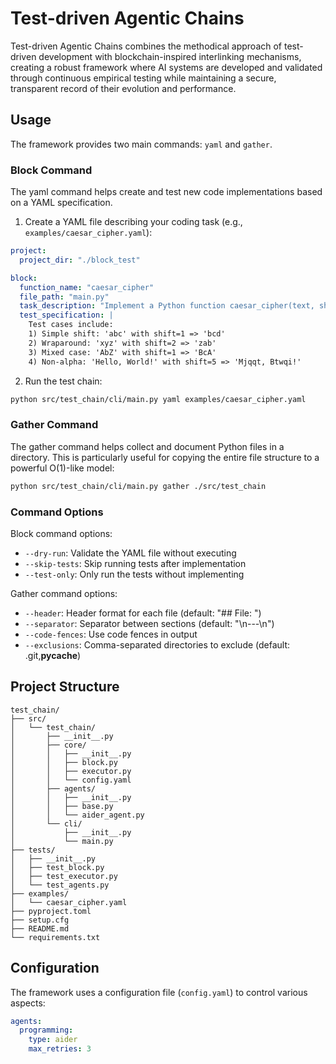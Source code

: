 # Test-driven Agentic Chains

Test-driven Agentic Chains combines the methodical approach of test-driven development with blockchain-inspired interlinking mechanisms, creating a robust framework where AI systems are developed and validated through continuous empirical testing while maintaining a secure, transparent record of their evolution and performance.

## Usage

The framework provides two main commands: `yaml` and `gather`.

### Block Command

The yaml command helps create and test new code implementations based on a YAML specification.

1. Create a YAML file describing your coding task (e.g., `examples/caesar_cipher.yaml`):

```yaml
project:
  project_dir: "./block_test"

block:
  function_name: "caesar_cipher"
  file_path: "main.py"
  task_description: "Implement a Python function caesar_cipher(text, shift) that returns a new string where each alphabetic character in 'text' is shifted by 'shift' positions in the alphabet."
  test_specification: |
    Test cases include:
    1) Simple shift: 'abc' with shift=1 => 'bcd'
    2) Wraparound: 'xyz' with shift=2 => 'zab'
    3) Mixed case: 'AbZ' with shift=1 => 'BcA'
    4) Non-alpha: 'Hello, World!' with shift=5 => 'Mjqqt, Btwqi!'
```

2. Run the test chain:

```bash
python src/test_chain/cli/main.py yaml examples/caesar_cipher.yaml
```

### Gather Command

The gather command helps collect and document Python files in a directory. This is particularly useful for copying the entire file structure to a powerful O(1)-like model:

```bash
python src/test_chain/cli/main.py gather ./src/test_chain
```

### Command Options

Block command options:
- `--dry-run`: Validate the YAML file without executing
- `--skip-tests`: Skip running tests after implementation
- `--test-only`: Only run the tests without implementing

Gather command options:
- `--header`: Header format for each file (default: "## File: ")
- `--separator`: Separator between sections (default: "\n---\n")
- `--code-fences`: Use code fences in output
- `--exclusions`: Comma-separated directories to exclude (default: .git,__pycache__)

## Project Structure

```
test_chain/
├── src/
│   └── test_chain/
│       ├── __init__.py
│       ├── core/
│       │   ├── __init__.py
│       │   ├── block.py
│       │   ├── executor.py
│       │   └── config.yaml
│       ├── agents/
│       │   ├── __init__.py
│       │   ├── base.py
│       │   └── aider_agent.py
│       └── cli/
│           ├── __init__.py
│           └── main.py
├── tests/
│   ├── __init__.py
│   ├── test_block.py
│   ├── test_executor.py
│   └── test_agents.py
├── examples/
│   └── caesar_cipher.yaml
├── pyproject.toml
├── setup.cfg
├── README.md
└── requirements.txt
```

## Configuration

The framework uses a configuration file (`config.yaml`) to control various aspects:

```yaml
agents:
  programming:
    type: aider
    max_retries: 3
```

